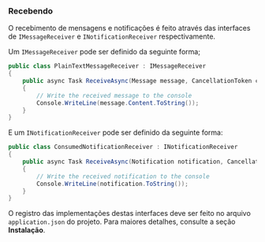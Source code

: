 ### Recebendo

O recebimento de mensagens e notificações é feito através das interfaces de `IMessageReceiver` e `INotificationReceiver` respectivamente.

Um `IMessageReceiver` pode ser definido da seguinte forma;

```csharp
public class PlainTextMessageReceiver : IMessageReceiver
{
    public async Task ReceiveAsync(Message message, CancellationToken cancellationToken)
    {
        // Write the received message to the console
        Console.WriteLine(message.Content.ToString());
    }
}
```

E um `INotificationReceiver` pode ser definido da seguinte forma:

```csharp
public class ConsumedNotificationReceiver : INotificationReceiver
{
    public async Task ReceiveAsync(Notification notification, CancellationToken cancellationToken)
    {
        // Write the received notification to the console
        Console.WriteLine(notification.ToString());
    }
}
```

O registro das implementações destas interfaces deve ser feito no arquivo `application.json` do projeto. Para maiores detalhes, consulte a seção **Instalação**.
